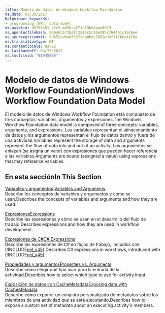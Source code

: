 ```yaml
---
title: Modelo de datos de Windows Workflow Foundation
ms.date: 03/30/2017
helpviewer_keywords:
- programming [WF], data model
ms.assetid: d5752e51-cfc9-4499-af71-53b6daae9879
ms.openlocfilehash: 9b6a6b572bafc3a13c5c15e29527644b1c1a16ee
ms.sourcegitcommit: 9b552addadfb57fab0b9e7852ed4f1f1b8a42f8e
ms.translationtype: MT
ms.contentlocale: es-ES
ms.lasthandoff: 04/23/2019
ms.locfileid: "61945865"
---
```

# <a name="windows-workflow-foundation-data-model"></a><span data-ttu-id="64b6c-102">Modelo de datos de Windows Workflow Foundation</span><span class="sxs-lookup"><span data-stu-id="64b6c-102">Windows Workflow Foundation Data Model</span></span>
<span data-ttu-id="64b6c-103">El modelo de datos de Windows Workflow Foundation está compuesto de tres conceptos: variables, argumentos y expresiones.</span><span class="sxs-lookup"><span data-stu-id="64b6c-103">The Windows Workflow Foundation data model is composed of three concepts: variables, arguments, and expressions.</span></span> <span data-ttu-id="64b6c-104">Las variables representan el almacenamiento de datos y los argumentos representan el flujo de datos dentro y fuera de una actividad.</span><span class="sxs-lookup"><span data-stu-id="64b6c-104">Variables represent the storage of data and arguments represent the flow of data into and out of an activity.</span></span> <span data-ttu-id="64b6c-105">Los argumentos se enlazan (se asigna un valor) con expresiones que pueden hacer referencia a las variables.</span><span class="sxs-lookup"><span data-stu-id="64b6c-105">Arguments are bound (assigned a value) using expressions that may reference variables.</span></span>  
  
## <a name="in-this-section"></a><span data-ttu-id="64b6c-106">En esta sección</span><span class="sxs-lookup"><span data-stu-id="64b6c-106">In This Section</span></span>  
 <span data-ttu-id="64b6c-107">[Variables y argumentos](variables-and-arguments.md).</span><span class="sxs-lookup"><span data-stu-id="64b6c-107">[Variables and Arguments](variables-and-arguments.md).</span></span>  
 <span data-ttu-id="64b6c-108">Describe los conceptos de variables y argumentos y cómo se usan.</span><span class="sxs-lookup"><span data-stu-id="64b6c-108">Describes the concepts of variables and arguments and how they are used.</span></span>  
  
 [<span data-ttu-id="64b6c-109">Expresiones</span><span class="sxs-lookup"><span data-stu-id="64b6c-109">Expressions</span></span>](expressions.md)  
 <span data-ttu-id="64b6c-110">Describe las expresiones y cómo se usan en el desarrollo del flujo de trabajo.</span><span class="sxs-lookup"><span data-stu-id="64b6c-110">Describes expressions and how they are used in workflow development.</span></span>  
  
 [<span data-ttu-id="64b6c-111">Expresiones de C#</span><span class="sxs-lookup"><span data-stu-id="64b6c-111">C# Expressions</span></span>](csharp-expressions.md)  
 <span data-ttu-id="64b6c-112">Describe las expresiones de C# en flujos de trabajo, incluidos con [!INCLUDE[net_v45](../../../includes/net-v45-md.md)].</span><span class="sxs-lookup"><span data-stu-id="64b6c-112">Describes C# expressions in workflows, introduced with [!INCLUDE[net_v45](../../../includes/net-v45-md.md)].</span></span>  
  
 [<span data-ttu-id="64b6c-113">Propiedades y argumentos</span><span class="sxs-lookup"><span data-stu-id="64b6c-113">Properties vs. Arguments</span></span>](properties-vs-arguments.md)  
 <span data-ttu-id="64b6c-114">Describe cómo elegir qué tipo usar para la entrada de la actividad.</span><span class="sxs-lookup"><span data-stu-id="64b6c-114">Describes how to select which type to use for activity input.</span></span>  
  
 [<span data-ttu-id="64b6c-115">Exposición de datos con CacheMetadata</span><span class="sxs-lookup"><span data-stu-id="64b6c-115">Exposing data with CacheMetadata</span></span>](exposing-data-with-cachemetadata.md)  
 <span data-ttu-id="64b6c-116">Describe cómo exponer un conjunto personalizado de metadatos sobre los miembros de una actividad que se está ejecutando.</span><span class="sxs-lookup"><span data-stu-id="64b6c-116">Describes how to expose a custom set of metadata about an executing activity's members.</span></span>
